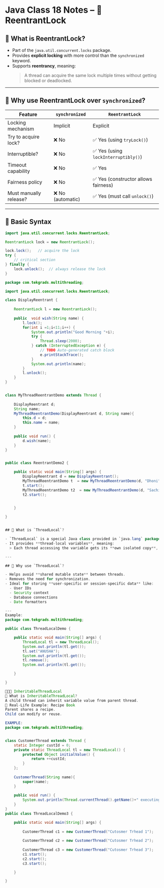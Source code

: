 # Java Class 18 Notes – 🔁 ReentrantLock

## 🔎 What is ReentrantLock?

- Part of the `java.util.concurrent.locks` package.
- Provides **explicit locking** with more control than the `synchronized` keyword.
- Supports **reentrancy**, meaning:
  > A thread can acquire the same lock multiple times without getting blocked or deadlocked.

---

## 🧩 Why use ReentrantLock over `synchronized`?

| Feature                    | `synchronized`               | `ReentrantLock`                   |
|---------------------------|------------------------------|-----------------------------------|
| Locking mechanism         | Implicit                     | Explicit                          |
| Try to acquire lock?      | ❌ No                        | ✅ Yes (using `tryLock()`)        |
| Interruptible?            | ❌ No                        | ✅ Yes (using `lockInterruptibly()`) |
| Timeout capability        | ❌ No                        | ✅ Yes                            |
| Fairness policy           | ❌ No                        | ✅ Yes (constructor allows fairness) |
| Must manually release?    | ❌ No (automatic)            | ✅ Yes (must call `unlock()`)     |

---

## 🔐 Basic Syntax

```java
import java.util.concurrent.locks.ReentrantLock;

ReentrantLock lock = new ReentrantLock();

lock.lock();   // acquire the lock
try {
    // critical section
} finally {
    lock.unlock();  // always release the lock
}

package com.tekgrads.multithreading;

import java.util.concurrent.locks.ReentrantLock;

class DisplayReentrant {
	
	ReentrantLock l = new ReentrantLock();
	
	public  void wish(String name) {
		l.lock();
		for(int i =1;i<11;i++) {
			System.out.println("Good Morning "+i);
			try {
				Thread.sleep(2000);
			} catch (InterruptedException e) {
				// TODO Auto-generated catch block
				e.printStackTrace();
			}
			System.out.println(name);
		}
		l.unlock();
	}
}


class MyThreadReentrantDemo extends Thread {
	
	DisplayReentrant d;
	String name;
	MyThreadReentrantDemo(DisplayReentrant d, String name){
		this.d = d;
		this.name = name;
	}
	
	public void run() {
		d.wish(name);
	}
}


public class ReentrantDemo2 {

	public static void main(String[] args) {
		DisplayReentrant d = new DisplayReentrant();
		MyThreadReentrantDemo t  = new MyThreadReentrantDemo(d, "Dhoni");
		t.start();		
		MyThreadReentrantDemo t2  = new MyThreadReentrantDemo(d, "Sachin");
		t2.start();
		

	}

}


## 🔎 What is `ThreadLocal`?

- `ThreadLocal` is a special Java class provided in `java.lang` package.
- It provides **thread-local variables**, meaning:
  > Each thread accessing the variable gets its **own isolated copy**, independent from other threads.

---

## 🧠 Why use `ThreadLocal`?

- Helps avoid **shared mutable state** between threads.
- Removes the need for synchronization.
- Ideal for storing **user-specific or session-specific data** like:
  - User IDs
  - Security context
  - Database connections
  - Date formatters

---
Example:
package com.tekgrads.multithreading;

public class ThreadLocalDemo {

	public static void main(String[] args) {
		ThreadLocal tl = new ThreadLocal();
		System.out.println(tl.get());
		tl.set("ANUSHA");
		System.out.println(tl.get());
		tl.remove();
		System.out.println(tl.get());

	}

}

👨‍👩‍👧 InheritableThreadLocal
🔎 What is InheritableThreadLocal?
A child thread can inherit variable value from parent thread.
🧠 Real-Life Example: Recipe Book
Parent shares a recipe.
Child can modify or reuse.

EXAMPLE:
package com.tekgrads.multithreading;


class CustomerThread extends Thread {
	static Integer custId = 0;
	private static ThreadLocal tl = new ThreadLocal() {
		protected Object initialValue() {
			return ++custId;
		}
	};
	
	CustomerThread(String name){
		super(name);
	}
	
	public void run() {
		System.out.println(Thread.currentThread().getName()+" executing with customerid: "+ tl.get());
	}
}
public class ThreadLocalDemo3 {

	public static void main(String[] args) {
		
		CustomerThread c1 = new CustomerThread("Cutosmer Trhead 1");
		
		CustomerThread c2 = new CustomerThread("Cutosmer Trhead 2");
		
		CustomerThread c3 = new CustomerThread("Cutosmer Trhead 3");
		c1.start();
		c2.start();
		c3.start();

	}

}
